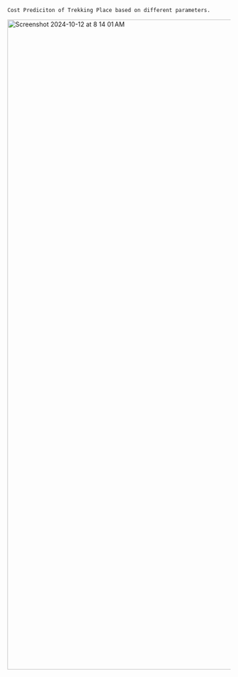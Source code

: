 `Cost Prediciton of Trekking Place based on different parameters.`

<img width="1464" alt="Screenshot 2024-10-12 at 8 14 01 AM" src="https://github.com/user-attachments/assets/e7fdbb23-91b9-4d36-bd6c-d3749085a16f">
